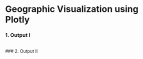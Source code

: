 # Geographic Visualization using Plotly

### 1. Output I
<img src="">
<br><br>
### 2. Output II
<img src="">
<br><br>
